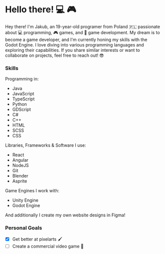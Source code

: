 # Hello there! :computer: :video_game:
Hey there! I'm Jakub, an 19-year-old programer from Poland 🇵🇱 passionate about 💻 programming, 🎮 games, and 🎲 game development. My dream is to become a game developer, and I'm currently honing my skills with the Godot Engine. I love diving into various programming languages and exploring their capabilities. If you share similar interests or want to collaborate on projects, feel free to reach out! 😎

### Skills
Programming in:
- Java
- JavaScript
- TypeScript
- Python
- GDScript
- C#
- C++
- HTML
- SCSS
- CSS

Libraries, Frameworks & Software I use:
- React
- Angular
- NodeJS
- Git
- Blender
- Asprite

Game Engines I work with:
- Unity Engine
- Godot Engine

And additionally I create my own website designs in Figma! 

### Personal Goals
- [x] Get better at pixelarts 🖌️
- [ ] Create a commercial video game 🎲

